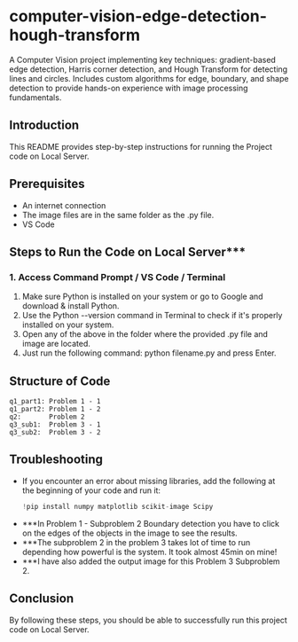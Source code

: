 # computer-vision-edge-detection-hough-transform
A Computer Vision project implementing key techniques: gradient-based edge detection, Harris corner detection, and Hough Transform for detecting lines and circles. Includes custom algorithms for edge, boundary, and shape detection to provide hands-on experience with image processing fundamentals.

## Introduction
This README provides step-by-step instructions for running the Project code on Local Server.

## Prerequisites
- An internet connection
- The image files are in the same folder as the .py file.
- VS Code

## Steps to Run the Code on Local Server***

### 1. Access Command Prompt / VS Code / Terminal
1. Make sure Python is installed on your system or go to Google and download & install Python.
2. Use the Python --version command in Terminal to check if it's properly installed on your system.
3. Open any of the above in the folder where the provided .py file and image are located.
4. Just run the following command: python filename.py and press Enter.

## Structure of Code
    q1_part1: Problem 1 - 1
    q1_part2: Problem 1 - 2
    q2:       Problem 2
    q3_sub1:  Problem 3 - 1
    q3_sub2:  Problem 3 - 2

## Troubleshooting
- If you encounter an error about missing libraries, add the following at the beginning of your code and run it:
  ```python
  !pip install numpy matplotlib scikit-image Scipy
  ```
- ***In Problem 1 - Subproblem 2 Boundary detection you have to click on the edges of the objects in the image to see the results.
- ***The subproblem 2 in the problem 3 takes lot of time to run depending how powerful is the system. It took almost 45min on mine!
- ***I have also added the output image for this Problem 3 Subproblem 2.

## Conclusion
By following these steps, you should be able to successfully run this project code on Local Server.
